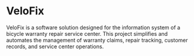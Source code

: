 # VeloFix
VeloFix is a software solution designed for the information system of a bicycle warranty repair service center. This project simplifies and automates the management of warranty claims, repair tracking, customer records, and service center operations.
